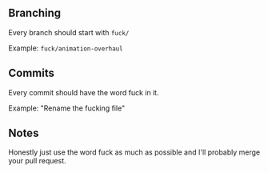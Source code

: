 ## Branching

Every branch should start with `fuck/`

Example: `fuck/animation-overhaul`

## Commits

Every commit should have the word fuck in it.

Example: "Rename the fucking file"

## Notes

Honestly just use the word fuck as much as possible and I'll probably merge your pull request.
